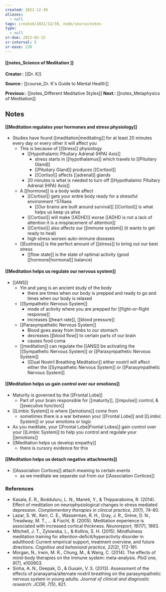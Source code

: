 ```yaml
---
created: 2021-12-30 
aliases:
  - null
tags: created/2021/12/30, node/source/notes
type:
  - null 
sr-due: 2022-02-15
sr-interval: 5
sr-ease: 230
---
```


#### [[notes_Science of Meditation ]]
**Creator**:: [[Dr. K]]
 
**Source**:: [[course_Dr. K's Guide to Mental Health]]

**Previous**:: [[notes_Different Meditative Styles]]
**Next**:: [[notes_Metaphysics of Meditation]]

## Notes
#### [[Meditation regulates your hormones and stress physiology]]
- Studies have found [[meditation|meditating]] for at least 20 minutes every day or every other it will affect you
	- This is because of [[Stress]] physiology
		- [[Hypothalamic Pituitary Adrenal (HPA) Axis]]
			- stress starts in [[hypothalamus]] which travels to [[Pituitary Gland]]
			- [[Pituitary Gland]] produces [[Cortisol]] 
			- [[Cortisol]] affects [[adrenal]] glands
		- 20 minutes is what is needed to turn off [[Hypothalamic Pituitary Adrenal (HPA) Axis]]
	- A [[hormone]] is a body wide affect
		- [[Cortisol]] gets your entire body ready for a stressful environment  ^574aea
			- [[Our brains are built around survival]] [[Cortisol]] is what helps us keep us alive
		- [[Cortisol]] will make [[ADHD]] worse [[ADHD is not a lack of attention it is a misplacement of attention]]
		- [[Cortisol]] also affects our [[immune system]] (it wants to get ready to heal)
		- high stress worsen auto-immune diseases
	- [[Eustress]] is the perfect amount of [[stress]] to bring out our best stress
		- [[flow state]] is the state of optimal activity (good [[hormone|hormonal]] balance)
#### [[Meditation helps us regulate our nervous system]]
- [[ANS]]
	- Yin and yang is an ancient study of the body
		- there are times when our body is prepped and ready to go and times when our body is relaxed
	- [[Sympathetic Nervous System]]
		- mode of activity where you are prepped for [[fight-or-flight response]]
		- increases [[heart rate]], [[blood pressure]]
	- [[Parasympathetic Nervous System]]
		- Blood goes away from limbs to our stomach
		- decreases [[blood flow]] to certain parts of our brain
		- causes food coma
	- [[meditation]] can regulate the [[ANS]] be activating the [[Sympathetic Nervous System]] or [[Parasympathetic Nervous System]]
		- [[Dual Nostril Breathing Meditation]] either nostril will affect either the [[Sympathetic Nervous System]] or [[Parasympathetic Nervous System]]
#### [[Meditation helps us gain control over our emotions]]
- Maturity is governed by the [[Frontal Lobe]] 
	- Part of your brain responsible for [[maturity]], [[impulse]] control, & [[executive function]]
- [[Limbic System]] is where [[emotions]] come from
	- sometimes there is a war between your [[Frontal Lobe]] and [[Limbic System]] or your emotions or logic
- As you meditate, your [[Frontal Lobe|Frontal Lobes]] gain control over your [[Limbic System]] to help you control and regulate your [[emotions]]
- [[Meditation helps us develop empathy]]
	- there is cursory evidence for this
#### [[Meditation helps us detach negative attachments]]
- [[Association Cortices]] attach meaning to certain events
	- as we meditate we separate out from our [[Association Cortices]]

### References
-   Kasala, E. R., Bodduluru, L. N., Maneti, Y., & Thipparaboina, R. (2014). Effect of meditation on neurophysiological changes in stress mediated depression. _Complementary therapies in clinical practice, 20_(1), 74-80.
-   Lazar, S. W., Kerr, C. E., Wasserman, R. H., Gray, J. R., Greve, D. N., Treadway, M. T., ... & Fischl, B. (2005). Meditation experience is associated with increased cortical thickness. _Neuroreport, 16_(17), 1893.
-   Mitchell, J. T., Zylowska, L., & Kollins, S. H. (2015). Mindfulness meditation training for attention-deficit/hyperactivity disorder in adulthood: Current empirical support, treatment overview, and future directions. _Cognitive and behavioral practice, 22_(2), 172-191.
-   Morgan, N., Irwin, M. R., Chung, M., & Wang, C. (2014). The effects of mind-body therapies on the immune system: meta-analysis. _PloS one, 9_(7), e100903.
-   Sinha, A. N., Deepak, D., & Gusain, V. S. (2013). Assessment of the effects of pranayama/alternate nostril breathing on the parasympathetic nervous system in young adults. _Journal of clinical and diagnostic research: JCDR, 7_(5), 821.
		